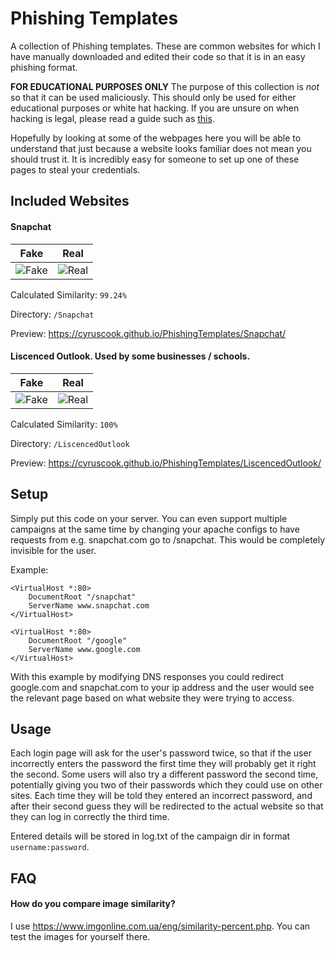 # Phishing Templates

A collection of Phishing templates. These are common websites for which I have manually downloaded and edited their code so that it is in an easy phishing format.

**FOR EDUCATIONAL PURPOSES ONLY**
The purpose of this collection is *not* so that it can be used maliciously. This should only be used for either educational purposes or white hat hacking. If you are unsure on when hacking is legal, please read a guide such as [this](https://www.bridewellconsulting.com/when-is-hacking-illegal-and-legal).

Hopefully by looking at some of the webpages here you will be able to understand that just because a website looks familiar does not mean you should trust it. It is incredibly easy for someone to set up one of these pages to steal your credentials.

## Included Websites

#### Snapchat

| Fake | Real |
|------|------|
| ![Fake](https://i.imgur.com/aJtJSWo.png) | ![Real](https://i.imgur.com/uUROvE1.png) |

Calculated Similarity: `99.24%`

Directory: `/Snapchat`

Preview: https://cyruscook.github.io/PhishingTemplates/Snapchat/

#### Liscenced Outlook. Used by some businesses / schools.

| Fake | Real |
|------|------|
| ![Fake](https://i.imgur.com/4p6KFHU.png) | ![Real](https://i.imgur.com/euGbGpP.png) |

Calculated Similarity: `100%`

Directory: `/LiscencedOutlook`

Preview: https://cyruscook.github.io/PhishingTemplates/LiscencedOutlook/

## Setup

Simply put this code on your server. You can even support multiple campaigns at the same time by changing your apache configs to have requests from e.g. snapchat.com go to /snapchat. This would be completely invisible for the user.

Example:
```
<VirtualHost *:80>
    DocumentRoot "/snapchat"
    ServerName www.snapchat.com
</VirtualHost>

<VirtualHost *:80>
    DocumentRoot "/google"
    ServerName www.google.com
</VirtualHost>
```

With this example by modifying DNS responses you could redirect google.com and snapchat.com to your ip address and the user would see the relevant page based on what website they were trying to access.

## Usage

Each login page will ask for the user's password twice, so that if the user incorrectly enters the password the first time they will probably get it right the second. Some users will also try a different password the second time, potentially giving you two of their passwords which they could use on other sites. Each time they will be told they entered an incorrect password, and after their second guess they will be redirected to the actual website so that they can log in correctly the third time.

Entered details will be stored in log.txt of the campaign dir in format `username:password`.

## FAQ

#### How do you compare image similarity?

I use https://www.imgonline.com.ua/eng/similarity-percent.php. You can test the images for yourself there.
